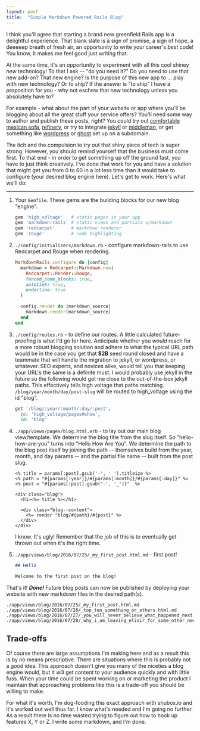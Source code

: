 ```yaml
---
layout: post
title:  "Simple Markdown Powered Rails Blog"
---
```


I think you'll agree that starting a brand new greenfield Rails app is a delightful experience.
That blank slate is a sign of promise, a sign of hope, a deeeeep breath of fresh air, an
opportunity to write your career's *best* code! You know, it makes me feel good just writing that.

At the same time, it's an opportunity to experiment with all this cool shiney *new* technology! To
that I ask -- "do you need it?" Do you need to use that new add-on? That new engine? Is the purpose of
this new app to ... play with new technology? Or to ship? If the answer is "to ship" I
have a proposition for you - why not eschew that new technology unless you absolutely have to?

For example - what about the part of your website or app where you'll be blogging about all the
great stuff your service offers? You'll need some way to author and publish these posts, right?
You could try out [comfortable mexican sofa], [refinery], or try to integrate [jekyll] or [middleman], or
get something like [wordpress] or [ghost] set up on a subdomain.

The itch and the compulsion to try out that shiny piece of tech is super strong.
However, you should remind yourself that the business must come first. To that end - in order to get
something up off the ground fast, you have to just think creatively. I've done that work for you and
have a solution that might get you from 0 to 60 in a lot less time than it would take to configure
(your desired blog engine here). Let's get to work. Here's what we'll do:

* * *

1. Your `Gemfile`. These gems are the building blocks for our new blog "engine".

    ```ruby
    gem 'high_voltage'   # static pages in your app
    gem 'markdown-rails' # static views and partials w/markdown
    gem 'redcarpet'      # markdown renderer
    gem 'rouge'          # code highlighting
    ```

2. `./config/initializers/markdown.rb` - configure markdown-rails to use Redcarpet and Rouge when
   rendering.

    ```ruby
    MarkdownRails.configure do |config|
      markdown = Redcarpet::Markdown.new(
        Redcarpet::Render::Rouge,
        fenced_code_blocks: true,
        autolink: true,
        underline: true
      )

      config.render do |markdown_source|
        markdown.render(markdown_source)
      end
    end
    ```

3. `./config/routes.rb` - to define our routes. A little calculated future-proofing is what I'd go
   for here. Anticipate whether you *would* reach for a more robust blogging solution and adhere to
   what the typical URL path would be in the case you get that **$2B** seed round closed and have a
   teammate that will handle the migration to jekyll, or wordpress, or whatever. SEO experts, and
   novices alike, would tell you that keeping your URL's the same is a definite must. I would
   probably use jekyll in the future so the following would get me close to the out-of-the-box
   jekyll paths. This effectively tells high voltage that paths matching
   `/blog/year/month/day/post-slug` will be routed to high_voltage using the id "blog".

    ```ruby
    get '/blog/:year/:month/:day/:post',
      to: 'high_voltage/pages#show',
      id: 'blog'
    ```

4. `./app/views/pages/blog.html.erb` - to lay out our main blog view/template. We determine the blog
   title from the slug itself. So "hello-how-are-you" turns into "Hello How Are You". We determine
   the path to the blog post itself by joining the path -- themselves build from the year, month,
   and day params -- and the partial file name -- built from the post slug.

    ```erb
    <% title = params[:post].gsub('-', ' ').titleize %>
    <% path = "#{params[:year]}/#{params[:month]}/#{params[:day]}" %>
    <% post = "#{params[:post].gsub('-', '_')}"  %>

    <div class="blog">
      <h1><%= title %></h1>

      <div class="blog--content">
        <%= render "blog/#{path}/#{post}" %>
      </div>
    </div>
    ```

    I know. It's ugly! Remember that the job of this is to eventually get thrown out when it's the
    right time.

5. `./app/views/blog/2016/07/25/_my_first_post.html.md` - first post!

    ```markdown
    ## Hello

    Welcome to the first post on the blog!
    ```

That's it! ***Done!*** Future blog posts can now be published by deploying your website with new markdown
files in the desired path(s).

```
./app/views/blog/2016/07/25/_my_first_post.html.md
./app/views/blog/2016/07/26/_top_ten_something_or_others.html.md
./app/views/blog/2016/07/27/_you_will_never_believe_what_happened_next.html.md
./app/views/blog/2016/07/28/_why_i_am_leaving_elixir_for_some_other_new_thing.html.md
```

## Trade-offs

Of course there are large assumptions I'm making here and as a result this is by no means
prescriptive. There are situations where this is probably not a good idea. This approach doesn't
give you many of the niceties a blog engine would, but it *will* get content to your audience
quickly and with little fuss. When your time could be spent working on or marketing the product I
maintain that approaching problems like this is a trade-off you should be willing to make.

For what it's worth, I'm dog-fooding this exact approach with shubox.io and it's worked out well
thus far. I know what's needed and I'm going no further. As a result there is no time wasted trying
to figure out how to hook up features X, Y or Z. I write some markdown, and I'm done.

[comfortable mexican sofa]: https://github.com/comfy/comfortable-mexican-sofa
[refinery]: http://www.refinerycms.com
[jekyll]: https://github.com/jekyll/jekyll
[middleman]: https://github.com/middleman/middleman
[wordpress]: https://wordpress.com
[ghost]: https://ghost.org/
[redcarpet]: https://github.com/vmg/redcarpet
[markdown-rails]: https://github.com/joliss/markdown-rails